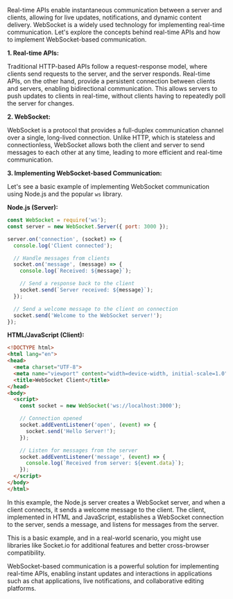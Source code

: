 Real-time APIs enable instantaneous communication between a server and clients, allowing for live updates, notifications, and dynamic content delivery. WebSocket is a widely used technology for implementing real-time communication. Let's explore the concepts behind real-time APIs and how to implement WebSocket-based communication.

**1. Real-time APIs:**

Traditional HTTP-based APIs follow a request-response model, where clients send requests to the server, and the server responds. Real-time APIs, on the other hand, provide a persistent connection between clients and servers, enabling bidirectional communication. This allows servers to push updates to clients in real-time, without clients having to repeatedly poll the server for changes.

**2. WebSocket:**

WebSocket is a protocol that provides a full-duplex communication channel over a single, long-lived connection. Unlike HTTP, which is stateless and connectionless, WebSocket allows both the client and server to send messages to each other at any time, leading to more efficient and real-time communication.

**3. Implementing WebSocket-based Communication:**

Let's see a basic example of implementing WebSocket communication using Node.js and the popular `ws` library.

**Node.js (Server):**

```javascript
const WebSocket = require('ws');
const server = new WebSocket.Server({ port: 3000 });

server.on('connection', (socket) => {
  console.log('Client connected');

  // Handle messages from clients
  socket.on('message', (message) => {
    console.log(`Received: ${message}`);

    // Send a response back to the client
    socket.send(`Server received: ${message}`);
  });

  // Send a welcome message to the client on connection
  socket.send('Welcome to the WebSocket server!');
});
```

**HTML/JavaScript (Client):**

```html
<!DOCTYPE html>
<html lang="en">
<head>
  <meta charset="UTF-8">
  <meta name="viewport" content="width=device-width, initial-scale=1.0">
  <title>WebSocket Client</title>
</head>
<body>
  <script>
    const socket = new WebSocket('ws://localhost:3000');

    // Connection opened
    socket.addEventListener('open', (event) => {
      socket.send('Hello Server!');
    });

    // Listen for messages from the server
    socket.addEventListener('message', (event) => {
      console.log(`Received from server: ${event.data}`);
    });
  </script>
</body>
</html>
```

In this example, the Node.js server creates a WebSocket server, and when a client connects, it sends a welcome message to the client. The client, implemented in HTML and JavaScript, establishes a WebSocket connection to the server, sends a message, and listens for messages from the server.

This is a basic example, and in a real-world scenario, you might use libraries like Socket.io for additional features and better cross-browser compatibility.

WebSocket-based communication is a powerful solution for implementing real-time APIs, enabling instant updates and interactions in applications such as chat applications, live notifications, and collaborative editing platforms.